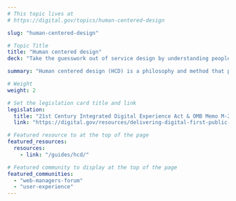 ```yaml
---
# This topic lives at
# https://digital.gov/topics/human-centered-design

slug: "human-centered-design"

# Topic Title
title: "Human centered design"
deck: "Take the guesswork out of service design by understanding people's needs."

summary: "Human centered design (HCD) is a philosophy and method that places people’s experiences at the heart of service design. Unlike traditional, system-centric approaches, HCD prioritizes understanding real-world challenges and frustrations faced by users and crafting solutions that directly address them. HCD is a continuous process, not a one-time fix. Regular evaluation and user feedback are essential to maintain relevance and adapt services to evolving user needs. HCD provides a valuable framework for ensuring government services are and remain accessible, efficient, and user-centric."

# Weight
weight: 2

# Set the legislation card title and link
legislation:
  title: "21st Century Integrated Digital Experience Act & OMB Memo M-23-22"
  link: "https://digital.gov/resources/delivering-digital-first-public-experience/"

# Featured resource to at the top of the page
featured_resources:
  resources:
    - link: "/guides/hcd/"

# Featured community to display at the top of the page
featured_communities:
  - "web-managers-forum"
  - "user-experience"
---
```

